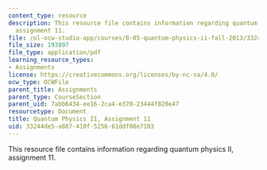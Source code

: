 ```yaml
---
content_type: resource
description: This resource file contains information regarding quantum physics II,
  assignment 11.
file: /ol-ocw-studio-app/courses/8-05-quantum-physics-ii-fall-2013/33244de5a887410f525661ddf08e7103_MIT8_05F13_ps11.pdf
file_size: 193897
file_type: application/pdf
learning_resource_types:
- Assignments
license: https://creativecommons.org/licenses/by-nc-sa/4.0/
ocw_type: OCWFile
parent_title: Assignments
parent_type: CourseSection
parent_uid: 7abb6434-ee16-2ca4-e370-23444f820e47
resourcetype: Document
title: Quantum Physics II, Assignment 11
uid: 33244de5-a887-410f-5256-61ddf08e7103
---
```

This resource file contains information regarding quantum physics II, assignment 11.